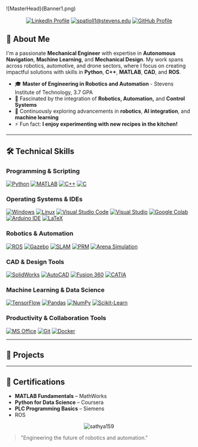 ![MasterHead}(Banner1.png)

<p align="center">
<a href="https://linkedin.com/in/patlolla-sathyaprasad-reddy-a70420243" target="blank"><img align="center" src="https://img.shields.io/badge/LinkedIn-0077B5?style=for-the-badge&logo=linkedin&logoColor=white" alt="LinkedIn Profile"/></a>
<a href="mailto:spatloll1@stevens.edu" target="blank"><img align="center" src="https://img.shields.io/badge/Gmail-D14836?style=for-the-badge&logo=gmail&logoColor=white" alt="spatloll1@stevens.edu"/></a>
<a href="https://github.com/sathya159" target="blank"><img align="center" src="https://img.shields.io/badge/GitHub-181717?style=for-the-badge&logo=github&logoColor=white" alt="GitHub Profile"/></a>
</p>

## 🚀 About Me

I'm a passionate **Mechanical Engineer** with expertise in **Autonomous Navigation**, **Machine Learning**, and **Mechanical Design**. My work spans across robotics, automotive, and drone sectors, where I focus on creating impactful solutions with skills in **Python**, **C++**, **MATLAB**, **CAD**, and **ROS**.

- 🎓 **Master of Engineering in Robotics and Automation** - Stevens Institute of Technology, 3.7 GPA
- 🤖 Fascinated by the integration of **Robotics, Automation,** and **Control Systems**
- 🌱 Continuously exploring advancements in **robotics**, **AI integration**, and **machine learning**
- ⚡ Fun fact: **I enjoy experimenting with new recipes in the kitchen!**

---

## 🛠 Technical Skills

### **Programming & Scripting**
[![Python](https://img.shields.io/badge/Python-3670A0?style=for-the-badge&logo=python&logoColor=ffdd54)](https://www.python.org/)
[![MATLAB](https://img.shields.io/badge/MATLAB-0076A8?style=for-the-badge&logo=mathworks&logoColor=white)](https://www.mathworks.com/products/matlab.html)
[![C++](https://img.shields.io/badge/C++-00599C?style=for-the-badge&logo=cplusplus&logoColor=white)](https://en.cppreference.com/w/)
[![C](https://img.shields.io/badge/C-00599C?style=for-the-badge&logo=c&logoColor=white)](https://en.wikipedia.org/wiki/C_(programming_language))

### **Operating Systems & IDEs**
[![Windows](https://img.shields.io/badge/Windows-0078D6?style=for-the-badge&logo=windows&logoColor=white)](https://www.microsoft.com/en-us/windows)
[![Linux](https://img.shields.io/badge/Linux-FCC624?style=for-the-badge&logo=linux&logoColor=black)](https://ubuntu.com/download/desktop)
[![Visual Studio Code](https://img.shields.io/badge/Visual_Studio_Code-0078D4?style=for-the-badge&logo=visual-studio-code&logoColor=white)](https://code.visualstudio.com/)
[![Visual Studio](https://img.shields.io/badge/Visual_Studio-5C2D91?style=for-the-badge&logo=visual-studio&logoColor=white)](https://visualstudio.microsoft.com/)
[![Google Colab](https://img.shields.io/badge/Google_Colab-F9AB00?style=for-the-badge&logo=google-colab&logoColor=black)](https://colab.research.google.com/)
[![Arduino IDE](https://img.shields.io/badge/Arduino_IDE-00979D?style=for-the-badge&logo=arduino&logoColor=white)](https://www.arduino.cc/)
[![LaTeX](https://img.shields.io/badge/LaTeX-008080?style=for-the-badge&logo=latex&logoColor=white)](https://www.latex-project.org/)

### **Robotics & Automation**
[![ROS](https://img.shields.io/badge/ROS-22314E?style=for-the-badge&logo=ros&logoColor=white)](https://www.ros.org/)
[![Gazebo](https://img.shields.io/badge/Gazebo-9C27B0?style=for-the-badge&logo=gazebo&logoColor=white)](https://gazebosim.org/home)
[![SLAM](https://img.shields.io/badge/SLAM-FF6F00?style=for-the-badge&logo=slam&logoColor=white)](https://www.slamtec.com/)
[![PRM](https://img.shields.io/badge/PRM-0A0A0A?style=for-the-badge&logoColor=white)](https://en.wikipedia.org/wiki/Probabilistic_roadmap)
[![Arena Simulation](https://img.shields.io/badge/Arena_Simulation-4C4C4C?style=for-the-badge&logoColor=white)](https://www.arenasimulation.com/)

### **CAD & Design Tools**
[![SolidWorks](https://img.shields.io/badge/SolidWorks-FF8C00?style=for-the-badge&logo=solidworks&logoColor=white)](https://my.solidworks.com/)
[![AutoCAD](https://img.shields.io/badge/AutoCAD-EE3124?style=for-the-badge&logo=autodesk&logoColor=white)](https://www.autodesk.com/products/autocad/overview)
[![Fusion 360](https://img.shields.io/badge/Fusion_360-FCA121?style=for-the-badge&logo=autodesk&logoColor=white)](https://www.autodesk.com/products/fusion-360/overview)
[![CATIA](https://img.shields.io/badge/CATIA-0056A3?style=for-the-badge&logo=catia&logoColor=white)](https://www.3ds.com/products-services/catia/)

### **Machine Learning & Data Science**
[![TensorFlow](https://img.shields.io/badge/TensorFlow-FF6F00?style=for-the-badge&logo=tensorflow&logoColor=white)](https://www.tensorflow.org/)
[![Pandas](https://img.shields.io/badge/Pandas-150458?style=for-the-badge&logo=pandas&logoColor=white)](https://pandas.pydata.org/)
[![NumPy](https://img.shields.io/badge/NumPy-013243?style=for-the-badge&logo=numpy&logoColor=white)](https://numpy.org/)
[![Scikit-Learn](https://img.shields.io/badge/Scikit--Learn-F7931E?style=for-the-badge&logo=scikit-learn&logoColor=white)](https://scikit-learn.org/stable/)

### **Productivity & Collaboration Tools**
[![MS Office](https://img.shields.io/badge/MS_Office-D83B01?style=for-the-badge&logo=microsoft-office&logoColor=white)](https://www.microsoft.com/en-us/microsoft-365)
[![Git](https://img.shields.io/badge/Git-F05032?style=for-the-badge&logo=git&logoColor=white)](https://git-scm.com/)
[![Docker](https://img.shields.io/badge/Docker-2496ED?style=for-the-badge&logo=docker&logoColor=white)](https://www.docker.com/)

---

## 📂 Projects
<!-- Add your projects here with images and links -->

---

## 📜 Certifications

- **MATLAB Fundamentals** – MathWorks
- **Python for Data Science** – Coursera
- **PLC Programming Basics** – Siemens
- ROS 

<p align="center">
  <img align="center" src="https://github-readme-stats.vercel.app/api/top-langs?username=sathya159&show_icons=true&locale=en&layout=compact" alt="sathya159" />
</p>

> "Engineering the future of robotics and automation."
